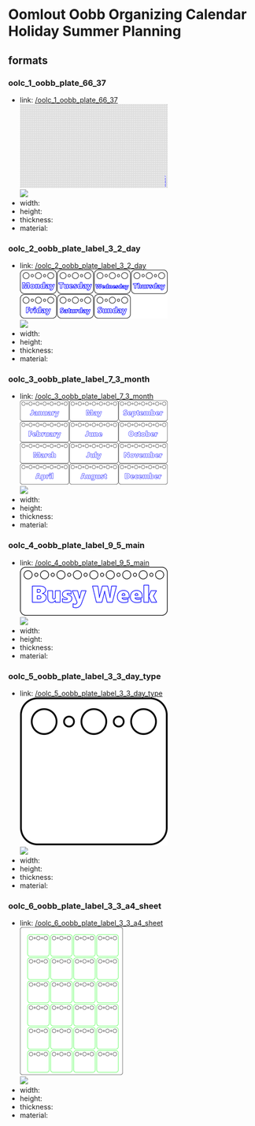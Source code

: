 # Oomlout Oobb Organizing Calendar Holiday Summer Planning


## formats

### oolc_1_oobb_plate_66_37
* link: [/oolc_1_oobb_plate_66_37](oolc_1_oobb_plate_66_37)  
![](oolc_1_oobb_plate_66_37/working_300.png)  
![](oolc_1_oobb_plate_66_37/image_300.jpg)  
* width:   
* height:   
* thickness:   
* material:   
 

### oolc_2_oobb_plate_label_3_2_day
* link: [/oolc_2_oobb_plate_label_3_2_day](oolc_2_oobb_plate_label_3_2_day)  
![](oolc_2_oobb_plate_label_3_2_day/working_300.png)  
![](oolc_2_oobb_plate_label_3_2_day/image_300.jpg)  
* width:   
* height:   
* thickness:   
* material:   
 

### oolc_3_oobb_plate_label_7_3_month
* link: [/oolc_3_oobb_plate_label_7_3_month](oolc_3_oobb_plate_label_7_3_month)  
![](oolc_3_oobb_plate_label_7_3_month/working_300.png)  
![](oolc_3_oobb_plate_label_7_3_month/image_300.jpg)  
* width:   
* height:   
* thickness:   
* material:   
 

### oolc_4_oobb_plate_label_9_5_main
* link: [/oolc_4_oobb_plate_label_9_5_main](oolc_4_oobb_plate_label_9_5_main)  
![](oolc_4_oobb_plate_label_9_5_main/working_300.png)  
![](oolc_4_oobb_plate_label_9_5_main/image_300.jpg)  
* width:   
* height:   
* thickness:   
* material:   
 

### oolc_5_oobb_plate_label_3_3_day_type
* link: [/oolc_5_oobb_plate_label_3_3_day_type](oolc_5_oobb_plate_label_3_3_day_type)  
![](oolc_5_oobb_plate_label_3_3_day_type/working_300.png)  
![](oolc_5_oobb_plate_label_3_3_day_type/image_300.jpg)  
* width:   
* height:   
* thickness:   
* material:   
 

### oolc_6_oobb_plate_label_3_3_a4_sheet
* link: [/oolc_6_oobb_plate_label_3_3_a4_sheet](oolc_6_oobb_plate_label_3_3_a4_sheet)  
![](oolc_6_oobb_plate_label_3_3_a4_sheet/working_300.png)  
![](oolc_6_oobb_plate_label_3_3_a4_sheet/image_300.jpg)  
* width:   
* height:   
* thickness:   
* material:   
 
